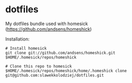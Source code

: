 dotfiles
========

My dotfiles bundle used with homesick (https://github.com/andsens/homeshick)


Installation:
```
# Install homesick
git clone git://github.com/andsens/homeshick.git $HOME/.homesick/repos/homeshick

# Clone this repo to homesick
$HOME/.homesick/repos/homeshick/home/.homeshick clone git@github.com:slawekkolodziej/dotfiles.git
```
